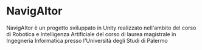 # NavigAItor
NavigAItor è un progetto sviluppato in Unity realizzato nell'ambito del corso di Robotica e Intelligenza Artificiale del corso di laurea magistrale in Ingegneria Informatica presso l'Università degli Studi di Palermo
